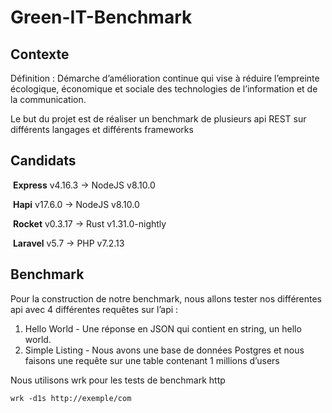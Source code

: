 # Green-IT-Benchmark

## Contexte 

Définition : Démarche d’amélioration continue qui vise à réduire l’empreinte écologique, économique et sociale des technologies de l’information et de la communication.

Le but du projet est de réaliser un benchmark de plusieurs api REST sur différents langages et différents frameworks

## Candidats

&nbsp;**Express** v4.16.3 -> NodeJS v8.10.0

&nbsp;**Hapi** v17.6.0 -> NodeJS v8.10.0

&nbsp;**Rocket** v0.3.17 -> Rust v1.31.0-nightly

&nbsp;**Laravel** v5.7 -> PHP v7.2.13

## Benchmark

Pour la construction de notre benchmark, nous allons tester nos différentes api avec 4 différentes requêtes sur l’api :

1. Hello World - Une réponse en JSON qui contient en string, un hello world.
2. Simple Listing - Nous avons une base de données Postgres et nous faisons une requête sur une table contenant 1 millions d’users

Nous utilisons wrk pour les tests de benchmark http

`wrk -d1s http://exemple/com`

